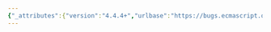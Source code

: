 ```yaml
---
{"_attributes":{"version":"4.4.4+","urlbase":"https://bugs.ecmascript.org/","maintainer":"dherman@mozilla.com"},"bug":{"bug_id":3002,"creation_ts":"2014-06-30 09:36:00 -0700","short_desc":"toMethod references undefined variable","delta_ts":"2015-07-10 08:34:25 -0700","product":"Draft for 6th Edition","component":"technical issue","version":"Rev 25: May 22, 2014 Draft","rep_platform":"All","op_sys":"All","bug_status":"RESOLVED","resolution":"FIXED","priority":"Normal","bug_severity":"normal","everconfirmed":true,"reporter":{"uid":"arv","name":"Erik Arvidsson"},"assigned_to":{"uid":"allen","name":"Allen Wirfs-Brock"},"cc":"erik.arvidsson","long_desc":[{"commentid":9111,"comment_count":0,"who":{"uid":"arv","name":"Erik Arvidsson"},"bug_when":"2014-06-30 09:36:00 -0700","thetext":"https://people.mozilla.org/~jorendorff/es6-draft.html#sec-makesuperreference\n\n19.2.3.5 Function.prototype.toMethod (newHome [ , methodName ] )\n\n\"When the toMethod method is called on an object func with argument superBinding and optional argument methodName the following steps are taken:\"\n\nsuperBinding should be newHome to match the heading and the spec algorithm"},{"commentid":9112,"comment_count":1,"who":{"uid":"allen","name":"Allen Wirfs-Brock"},"bug_when":"2014-06-30 10:37:03 -0700","thetext":"fixed in rev26 editor's draft"},{"commentid":9395,"comment_count":2,"who":{"uid":"allen","name":"Allen Wirfs-Brock"},"bug_when":"2014-07-19 18:45:05 -0700","thetext":"fixed in rev26"}]}}
---
```

